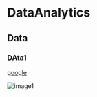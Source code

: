 # DataAnalytics
## Data

### DAta1

[google](http://google.com)

![image1](https://user-images.githubusercontent.com/42320146/47055641-682f7980-d1f3-11e8-86cc-985dea66fdeb.png)
